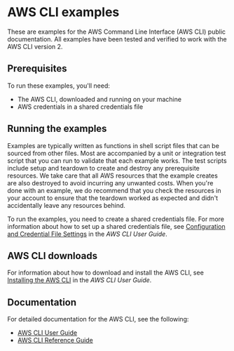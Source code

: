 <!-- 
Copyright Amazon.com, Inc. or its affiliates. All Rights Reserved.
This file is licensed under the Apache License, Version 2.0 (the "License").

You may not use this file except in compliance with the License. A copy of
the License is located at http://aws.amazon.com/apache2.0/.

This file is distributed on an "AS IS" BASIS, WITHOUT WARRANTIES OR
CONDITIONS OF ANY KIND, either express or implied. See the License for the
specific language governing permissions and limitations under the License.
-->
# AWS CLI examples

These are examples for the AWS Command Line Interface (AWS CLI) public 
documentation. All examples have been tested and verified to work with 
the AWS CLI version 2.

## Prerequisites

To run these examples, you'll need:

 * The AWS CLI, downloaded and running on your machine
 * AWS credentials in a shared credentials file

## Running the examples

Examples are typically written as functions in shell script files that can be
sourced from other files. Most are accompanied by a unit or integration test
script that you can run to validate that each example works. The test scripts
include setup and teardown to create and destroy any prerequisite resources. 
We take care that all AWS resources that the example creates are also destroyed
to avoid incurring any unwanted costs. When you're done with an example, we do
recommend that you check the resources in your account to ensure that the 
teardown worked as expected and didn't accidentally leave any resources behind.

To run the examples, you need to create a shared credentials file. For more 
information about how to set up a shared credentials file, see [Configuration 
and Credential File Settings](https://docs.aws.amazon.com/cli/latest/userguide/cli-configure-files.html)
in the _AWS CLI User Guide_.

## AWS CLI downloads

For information about how to download and install the AWS CLI, see [Installing
the AWS CLI](https://docs.aws.amazon.com/cli/latest/userguide/cli-chap-install.html)
in the _AWS CLI User Guide_.

## Documentation

For detailed documentation for the AWS CLI, see the following:

 * [AWS CLI User Guide](https://docs.aws.amazon.com/cli/latest/userguide/)
 * [AWS CLI Reference Guide](https://docs.aws.amazon.com/cli/latest/reference/)

